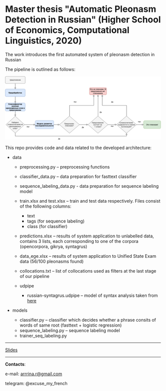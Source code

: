 # Master thesis "Automatic Pleonasm Detection in Russian" (Higher School of Economics, Computational Linguistics, 2020)

The work introduces the first automated system of pleonasm detection in Russian

The pipeline is outlined as follows:

![image](./data/schema.png)

This repo provides code and data related to the developed architecture:

- data

  - preprocessing.py – preprocessing functions
  - classifier_data.py – data preparation for fasttext classifier 
  - sequence_labeling_data.py - data preparation for sequence labeling model
  
  - train.xlsx and test.xlsx – train and test data respectively. Files consist of the following columns:
    - text
    - tags (for sequence labeling)
    - class (for classifier)
  - predictions.xlsx – results of system application to unlabelled data, contains 3 lists, each corresponding to one of the corpora (opencorpora, gikrya, syntagrus)
  - data_ege.xlsx – results of system application to Unified State Exam data (56/100 pleonasms found)
  - collocations.txt – list of collocations used as filters at the last stage of our pipeline
  - udpipe
    - russian-syntagrus.udpipe – model of syntax analysis taken from [here](https://universaldependencies.org/treebanks/ru_taiga/index.html)
    
- models
  - classifier.py – classifier which decides whether a phrase consits of words of same root (fasttext + logistic regression)
  - sequence_labeling.py – sequence labeling model
  - trainer_seq_labeling.py
  
----
[Slides](https://docs.google.com/presentation/d/19T8sOG1MU6CF-w7pTXNjtTGzZ0nJmOpK8bsqYf6s5Qo/edit?usp=sharing)

----

**Contacts**:

e-mail: arrrina.r@gmail.com

telegram: @excuse_my_french
